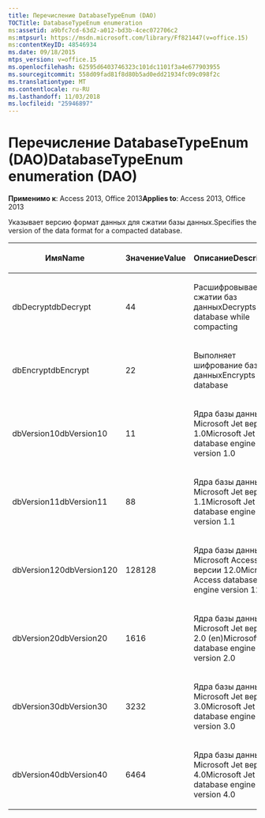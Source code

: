```yaml
---
title: Перечисление DatabaseTypeEnum (DAO)
TOCTitle: DatabaseTypeEnum enumeration
ms:assetid: a9bfc7cd-63d2-a012-bd3b-4cec072706c2
ms:mtpsurl: https://msdn.microsoft.com/library/Ff821447(v=office.15)
ms:contentKeyID: 48546934
ms.date: 09/18/2015
mtps_version: v=office.15
ms.openlocfilehash: 62595d6403746323c101dc1101f3a4e677903955
ms.sourcegitcommit: 558d09fad81f8d80b5ad0edd21934fc09c098f2c
ms.translationtype: MT
ms.contentlocale: ru-RU
ms.lasthandoff: 11/03/2018
ms.locfileid: "25946897"
---
```

# <a name="databasetypeenum-enumeration-dao"></a><span data-ttu-id="6be76-102">Перечисление DatabaseTypeEnum (DAO)</span><span class="sxs-lookup"><span data-stu-id="6be76-102">DatabaseTypeEnum enumeration (DAO)</span></span>


<span data-ttu-id="6be76-103">**Применимо к**: Access 2013, Office 2013</span><span class="sxs-lookup"><span data-stu-id="6be76-103">**Applies to**: Access 2013, Office 2013</span></span>

<span data-ttu-id="6be76-104">Указывает версию формат данных для сжатии базы данных.</span><span class="sxs-lookup"><span data-stu-id="6be76-104">Specifies the version of the data format for a compacted database.</span></span>

<table>
<colgroup>
<col style="width: 33%" />
<col style="width: 33%" />
<col style="width: 33%" />
</colgroup>
<thead>
<tr class="header">
<th><p><span data-ttu-id="6be76-105">Имя</span><span class="sxs-lookup"><span data-stu-id="6be76-105">Name</span></span></p></th>
<th><p><span data-ttu-id="6be76-106">Значение</span><span class="sxs-lookup"><span data-stu-id="6be76-106">Value</span></span></p></th>
<th><p><span data-ttu-id="6be76-107">Описание</span><span class="sxs-lookup"><span data-stu-id="6be76-107">Description</span></span></p></th>
</tr>
</thead>
<tbody>
<tr class="odd">
<td><p><span data-ttu-id="6be76-108">dbDecrypt</span><span class="sxs-lookup"><span data-stu-id="6be76-108">dbDecrypt</span></span></p></td>
<td><p><span data-ttu-id="6be76-109">4</span><span class="sxs-lookup"><span data-stu-id="6be76-109">4</span></span></p></td>
<td><p><span data-ttu-id="6be76-110">Расшифровывает при сжатии баз данных</span><span class="sxs-lookup"><span data-stu-id="6be76-110">Decrypts database while compacting</span></span></p></td>
</tr>
<tr class="even">
<td><p><span data-ttu-id="6be76-111">dbEncrypt</span><span class="sxs-lookup"><span data-stu-id="6be76-111">dbEncrypt</span></span></p></td>
<td><p><span data-ttu-id="6be76-112">2</span><span class="sxs-lookup"><span data-stu-id="6be76-112">2</span></span></p></td>
<td><p><span data-ttu-id="6be76-113">Выполняет шифрование базы данных</span><span class="sxs-lookup"><span data-stu-id="6be76-113">Encrypts database</span></span></p></td>
</tr>
<tr class="odd">
<td><p><span data-ttu-id="6be76-114">dbVersion10</span><span class="sxs-lookup"><span data-stu-id="6be76-114">dbVersion10</span></span></p></td>
<td><p><span data-ttu-id="6be76-115">1</span><span class="sxs-lookup"><span data-stu-id="6be76-115">1</span></span></p></td>
<td><p><span data-ttu-id="6be76-116">Ядра базы данных Microsoft Jet версии 1.0</span><span class="sxs-lookup"><span data-stu-id="6be76-116">Microsoft Jet database engine version 1.0</span></span></p></td>
</tr>
<tr class="even">
<td><p><span data-ttu-id="6be76-117">dbVersion11</span><span class="sxs-lookup"><span data-stu-id="6be76-117">dbVersion11</span></span></p></td>
<td><p><span data-ttu-id="6be76-118">8</span><span class="sxs-lookup"><span data-stu-id="6be76-118">8</span></span></p></td>
<td><p><span data-ttu-id="6be76-119">Ядра базы данных Microsoft Jet версии 1.1</span><span class="sxs-lookup"><span data-stu-id="6be76-119">Microsoft Jet database engine version 1.1</span></span></p></td>
</tr>
<tr class="odd">
<td><p><span data-ttu-id="6be76-120">dbVersion120</span><span class="sxs-lookup"><span data-stu-id="6be76-120">dbVersion120</span></span></p></td>
<td><p><span data-ttu-id="6be76-121">128</span><span class="sxs-lookup"><span data-stu-id="6be76-121">128</span></span></p></td>
<td><p><span data-ttu-id="6be76-122">Ядра базы данных Microsoft Access версии 12.0</span><span class="sxs-lookup"><span data-stu-id="6be76-122">Microsoft Access database engine version 12.0</span></span></p></td>
</tr>
<tr class="even">
<td><p><span data-ttu-id="6be76-123">dbVersion20</span><span class="sxs-lookup"><span data-stu-id="6be76-123">dbVersion20</span></span></p></td>
<td><p><span data-ttu-id="6be76-124">16</span><span class="sxs-lookup"><span data-stu-id="6be76-124">16</span></span></p></td>
<td><p><span data-ttu-id="6be76-125">Ядра базы данных Microsoft Jet версии 2.0 (en)</span><span class="sxs-lookup"><span data-stu-id="6be76-125">Microsoft Jet database engine version 2.0</span></span></p></td>
</tr>
<tr class="odd">
<td><p><span data-ttu-id="6be76-126">dbVersion30</span><span class="sxs-lookup"><span data-stu-id="6be76-126">dbVersion30</span></span></p></td>
<td><p><span data-ttu-id="6be76-127">32</span><span class="sxs-lookup"><span data-stu-id="6be76-127">32</span></span></p></td>
<td><p><span data-ttu-id="6be76-128">Ядра базы данных Microsoft Jet версии 3.0</span><span class="sxs-lookup"><span data-stu-id="6be76-128">Microsoft Jet database engine version 3.0</span></span></p></td>
</tr>
<tr class="even">
<td><p><span data-ttu-id="6be76-129">dbVersion40</span><span class="sxs-lookup"><span data-stu-id="6be76-129">dbVersion40</span></span></p></td>
<td><p><span data-ttu-id="6be76-130">64</span><span class="sxs-lookup"><span data-stu-id="6be76-130">64</span></span></p></td>
<td><p><span data-ttu-id="6be76-131">Ядра базы данных Microsoft Jet версии 4.0</span><span class="sxs-lookup"><span data-stu-id="6be76-131">Microsoft Jet database engine version 4.0</span></span></p></td>
</tr>
</tbody>
</table>

